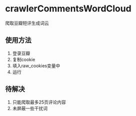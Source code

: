 # crawlerCommentsWordCloud
爬取豆瓣短评生成词云

## 使用方法
1. 登录豆瓣
2. 复制cookie
3. 填入raw_cookies变量中
4. 运行

## 待解决
1. 只能爬取最多25页评论内容
2. 未屏蔽一些干扰词
